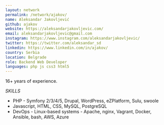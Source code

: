 ```yaml
---
layout: network
permalink: /network/ajakov/
name: Aleksandar Jakovljević
github: ajakov
website: https://aleksandarjakovljevic.com/
email: aleksandarjakovljevic@gmail.com
instagram: https://www.instagram.com/aleksandarjakovljevic/
twitter: https://twitter.com/aleksandar_sd
linkedin: https://www.linkedin.com/in/ajakov/
country: Serbia
location: Belgrade
role: Backend Web Developer
languages: php js css3 html5
---
```


16+ years of experience.

*SKILLS*

* PHP - Symfony 2/3/4/5, Drupal, WordPress, eZPlatform, Sulu, swoole
* Javascript, HTML, CSS, MySQL, PostgreSQL
* DevOps - Linux-based systems - Apache, nginx, Vagrant, Docker, Ansible, bash, AWS, Azure
